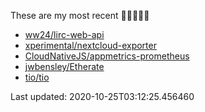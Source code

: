 These are my most recent 🌟🌟🌟🌟🌟

* [ww24/lirc-web-api](https://github.com/ww24/lirc-web-api)
* [xperimental/nextcloud-exporter](https://github.com/xperimental/nextcloud-exporter)
* [CloudNativeJS/appmetrics-prometheus](https://github.com/CloudNativeJS/appmetrics-prometheus)
* [jwbensley/Etherate](https://github.com/jwbensley/Etherate)
* [tio/tio](https://github.com/tio/tio)

Last updated: 2020-10-25T03:12:25.456460
